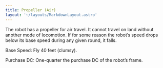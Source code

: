 ```yaml
---
title: Propeller (Air)
layout: '~/layouts/MarkdownLayout.astro'
---
```

The robot has a propeller for air travel. It cannot travel on land without
another mode of locomotion. If for some reason the robot’s speed drops below
its base speed during any given round, it falls.

Base Speed: Fly 40 feet (clumsy).

Purchase DC: One-quarter the purchase DC of the robot’s frame.

